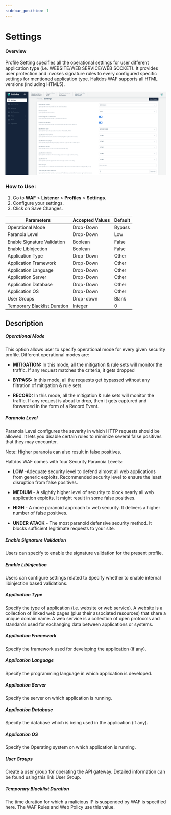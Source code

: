 ```yaml
---
sidebar_position: 1
---
```


# Settings
  
#### Overview 
Profile Setting specifies all the operational settings for user different application type (i.e. WEBSITE/WEB SERVICE/WEB SOCKET). It provides user protection and invokes signature rules to every configured specific settings for mentioned application type. Haltdos WAF supports all HTML versions (including HTML5).

![Profile_settings](/img/waf/v7/docs/profile_setting.png)
   
### How to Use:
1. Go to **WAF** > **Listener** > **Profiles** > **Settings**.
2. Configure your settings.
3. Click on Save Changes.

| Parameters                   | Accepted Values | Default |
|------------------------------|-----------------|---------|
| Operational Mode             | Drop-Down       | Bypass  |
| Paranoia Level               | Drop-Down       | Low     |
| Enable Signature Validation  | Boolean         | False   |
| Enable LibInjection          | Boolean         | False   |
| Application Type             | Drop-Down       | Other   |
| Application Framework            | Drop-Down       | Other   |
| Application Language           | Drop-Down       | Other   |
| Application Server            | Drop-Down       | Other   |
| Application Database             | Drop-Down       | Other   |
| Application OS            | Drop-Down       | Other   |
| User Groups                  | Drop-down       | Blank   |
| Temporary Blacklist Duration | Integer         |    0     |
   
## Description

##### **Operational Mode**
This option allows user to specify operational mode for every given security profile. Different operational modes are:
- **MITIGATION:** In this mode, all the mitigation & rule sets will monitor the traffic. If any request matches the criteria, it gets dropped  

- **BYPASS:** In this mode, all the requests get bypassed without any filtration of mitigation & rule sets.  

- **RECORD:** In this mode, all the mitigation & rule sets will monitor the traffic. If any request is about to drop, then it gets captured and forwarded in the form of a Record Event.  

##### **Paranoia Level** 
Paranoia Level configures the severity in which HTTP requests should be allowed. It lets you disable certain rules to minimize several false positives that they may encounter.  
   
Note: Higher paranoia can also result in false positives.  

Haltdos WAF comes with four Security Paranoia Levels:  

- **LOW** -Adequate security level to defend almost all web applications from generic exploits. Recommended security level to ensure the least disruption from false positives.  

- **MEDIUM** - A slightly higher level of security to block nearly all web application exploits. It might result in some false positives.  

- **HIGH** - A more paranoid approach to web security. It delivers a higher number of false positives.  

- **UNDER ATACK** - The most paranoid defensive security method. It blocks sufficient legitimate requests to your site.  

##### **Enable Signature Validation**
Users can specify to enable the signature validation for the present profile.  

##### **Enable LibInjection**
Users can configure settings related to Specify whether to enable internal libinjection based validations.  

##### **Application Type**
Specify the type of application (i.e. website or web service). A website is a collection of linked web pages (plus their associated resources) that share a unique domain name. A web service is a collection of open protocols and standards used for exchanging data between applications or systems.  

##### **Application Framework**
Specify the framework used for developing the application (if any).

##### **Application Language**
Specify the programming language in which application is developed.

##### **Application Server**
Specify the server on which application is running.

##### **Application  Database**
Specify the database which is being used in the application (if any).

##### **Application OS**
Specify the Operating system on which application is running.

##### **User Groups**
Create a user group for operating the API gateway. Detailed information can be found using this link User Group.  

##### **Temporary Blacklist Duration**
The time duration for which a malicious IP is suspended by WAF is specified here. The WAF Rules and Web Policy use this value.


